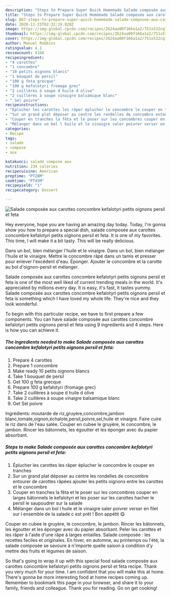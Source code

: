 ```yaml
---
description: "Steps to Prepare Super Quick Homemade Salade composée aux carottes concombre kefalotyri petits oignons persil et feta"
title: "Steps to Prepare Super Quick Homemade Salade composée aux carottes concombre kefalotyri petits oignons persil et feta"
slug: 867-steps-to-prepare-super-quick-homemade-salade-composee-aux-carottes-concombre-kefalotyri-petits-oignons-persil-et-feta
date: 2020-11-23T02:32:19.828Z
image: https://img-global.cpcdn.com/recipes/2624aa00f166a1a2/751x532cq70/salade-composee-aux-carottes-concombre-kefalotyri-petits-oignons-persil-et-feta-photo-principale-de-la-recette.jpg
thumbnail: https://img-global.cpcdn.com/recipes/2624aa00f166a1a2/751x532cq70/salade-composee-aux-carottes-concombre-kefalotyri-petits-oignons-persil-et-feta-photo-principale-de-la-recette.jpg
cover: https://img-global.cpcdn.com/recipes/2624aa00f166a1a2/751x532cq70/salade-composee-aux-carottes-concombre-kefalotyri-petits-oignons-persil-et-feta-photo-principale-de-la-recette.jpg
author: Manuel Robbins
ratingvalue: 4.1
reviewcount: 4168
recipeingredient:
- "4 carottes"
- "1 concombre"
- "10 petits oignons blancs"
- "1 bouquet de persil"
- "100 g feta grecque"
- "100 g kefalotyri fromage grec"
- "2 cuillères à soupe d huile d olive"
- "2 cuillères à soupe vinaigre balsamique blanc"
- " Sel poivre"
recipeinstructions:
- "Éplucher les carottes les râper éplucher le concombre le couper en tranches"
- "Sur un grand plat déposer au centre les rondelles de concombre entourer de carottes râpées ajouter les petits oignons entre les carottes et le concombre"
- "Couper en tranches la fêta et le poser sur les concombres couper en larges bâtonnets le kefalotyri et les poser sur les carottes hacher le persil le saupoudrer sur la salade"
- "Mélanger dans un bol l huile et le vinaigre saler poivrer verser en filet sur l ensemble de la salade c est prêt ! Bon appétit 😋"
categories:
- Recipe
tags:
- salade
- compose
- aux

katakunci: salade compose aux 
nutrition: 234 calories
recipecuisine: American
preptime: "PT28M"
cooktime: "PT45M"
recipeyield: "1"
recipecategory: Dessert

---
```



![Salade composée aux carottes concombre kefalotyri petits oignons persil et feta](https://img-global.cpcdn.com/recipes/2624aa00f166a1a2/751x532cq70/salade-composee-aux-carottes-concombre-kefalotyri-petits-oignons-persil-et-feta-photo-principale-de-la-recette.jpg)

Hey everyone, hope you are having an amazing day today. Today, I'm gonna show you how to prepare a special dish, salade composée aux carottes concombre kefalotyri petits oignons persil et feta. It is one of my favorites. This time, I will make it a bit tasty. This will be really delicious.

Dans un bol, bien mélanger l&#39;huile et le vinaigre. Dans un bol, bien mélanger l&#39;huile et le vinaigre. Mettre le concombre râpé dans un tamis et presser pour enlever l&#39;excédent d&#39;eau. Éponger. Ajouter le concombre et la carotte au bol d&#39;oignon-persil et mélanger.

Salade composée aux carottes concombre kefalotyri petits oignons persil et feta is one of the most well liked of current trending meals in the world. It's appreciated by millions every day. It is easy, it's fast, it tastes yummy. Salade composée aux carottes concombre kefalotyri petits oignons persil et feta is something which I have loved my whole life. They're nice and they look wonderful.


To begin with this particular recipe, we have to first prepare a few components. You can have salade composée aux carottes concombre kefalotyri petits oignons persil et feta using 9 ingredients and 4 steps. Here is how you can achieve it.

<!--inarticleads1-->

##### The ingredients needed to make Salade composée aux carottes concombre kefalotyri petits oignons persil et feta:

1. Prepare 4 carottes
1. Prepare 1 concombre
1. Make ready 10 petits oignons blancs
1. Take 1 bouquet de persil
1. Get 100 g feta grecque
1. Prepare 100 g kefalotyri (fromage grec)
1. Take 2 cuillères à soupe d huile d olive
1. Take 2 cuillères à soupe vinaigre balsamique blanc
1. Get  Sel poivre


Ingrédients: moutarde de riz,gruyère,concombre,jambon blanc,tomate,oignon,échalote,persil,poivre,sel,huile et vinaigre. Faire cuire le riz dans de l&#39;eau salée. Couper en cubee le gruyère, le concombre, le jambon. Rincer les bâtonnets, les égoutter et les éponger avec du papier absorbant. 

<!--inarticleads2-->

##### Steps to make Salade composée aux carottes concombre kefalotyri petits oignons persil et feta:

1. Éplucher les carottes les râper éplucher le concombre le couper en tranches
1. Sur un grand plat déposer au centre les rondelles de concombre entourer de carottes râpées ajouter les petits oignons entre les carottes et le concombre
1. Couper en tranches la fêta et le poser sur les concombres couper en larges bâtonnets le kefalotyri et les poser sur les carottes hacher le persil le saupoudrer sur la salade
1. Mélanger dans un bol l huile et le vinaigre saler poivrer verser en filet sur l ensemble de la salade c est prêt ! Bon appétit 😋


Couper en cubee le gruyère, le concombre, le jambon. Rincer les bâtonnets, les égoutter et les éponger avec du papier absorbant. Peler les carottes et les râper à l&#39;aide d&#39;une râpe à larges entailles. Salade composée : les recettes faciles et originales. En hiver, en automne, au printemps ou l&#39;été, la salade composée se savoure à n&#39;importe quelle saison à condition d&#39;y mettre des fruits et légumes de saison. 

So that's going to wrap it up with this special food salade composée aux carottes concombre kefalotyri petits oignons persil et feta recipe. Thank you very much for your time. I am confident that you will make this at home. There's gonna be more interesting food at home recipes coming up. Remember to bookmark this page in your browser, and share it to your family, friends and colleague. Thank you for reading. Go on get cooking!
